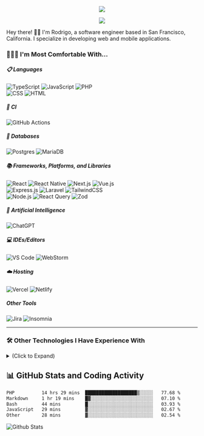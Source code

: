 <p align="center">
    <img src="https://readme-typing-svg.demolab.com?font=Source+Code+Pro&weight=300&size=32&duration=1&pause=1&color=03EDF7&center=true&vCenter=true&repeat=false&width=435&lines=Rodrigo+Bondoc">
</p>

<p align="center">
    <img src="https://readme-typing-svg.demolab.com?font=Source+Code+Pro&duration=3000&pause=1000&color=03EDF7&center=true&vCenter=true&width=435&lines=Software+Engineer...;...developing+web+and+mobile+apps...;...and+always+learning+new+things!">
</p>

Hey there! 👋🏽 I'm Rodrigo, a software engineer based in San Francisco, California. I specialize in developing web and mobile applications.

### 👨🏽‍💻 I'm Most Comfortable With...

##### 📋 Languages

<div>
    <img alt="TypeScript" src="https://img.shields.io/badge/typescript-%23007ACC.svg?style=for-the-badge&logo=typescript&logoColor=white">
    <img alt="JavaScript" src="https://img.shields.io/badge/javascript-%23323330.svg?style=for-the-badge&logo=javascript&logoColor=%23F7DF1E">
    <img alt="PHP" src="https://img.shields.io/badge/php-%23777BB4.svg?style=for-the-badge&logo=php&logoColor=white">
</div>

<div>
    <img alt="CSS" src="https://img.shields.io/badge/css3-%231572B6.svg?style=for-the-badge&logo=css3&logoColor=white">
    <img alt="HTML" src="https://img.shields.io/badge/html5-%23E34F26.svg?style=for-the-badge&logo=html5&logoColor=white">
</div>

##### 🔬 CI

<div>
    <img alt="GitHub Actions" src="https://img.shields.io/badge/github%20actions-%232671E5.svg?style=for-the-badge&logo=githubactions&logoColor=white">
</div>

##### 💾 Databases

<div>
    <img alt="Postgres" src="https://img.shields.io/badge/postgres-%23316192.svg?style=for-the-badge&logo=postgresql&logoColor=white">
    <img alt="MariaDB" src="https://img.shields.io/badge/MariaDB-003545?style=for-the-badge&logo=mariadb&logoColor=white">
</div>

##### 📚 Frameworks, Platforms, and Libraries

<div>
    <img alt="React" src="https://img.shields.io/badge/react-%2320232a.svg?style=for-the-badge&logo=react&logoColor=%2361DAFB">
    <img alt="React Native" src="https://img.shields.io/badge/react_native-%2320232a.svg?style=for-the-badge&logo=react&logoColor=%2361DAFB">
    <img alt="Next.js" src="https://img.shields.io/badge/Next-black?style=for-the-badge&logo=next.js&logoColor=white">
    <img alt="Vue.js" src="https://img.shields.io/badge/vuejs-%2335495e.svg?style=for-the-badge&logo=vuedotjs&logoColor=%234FC08D">
</div>
<div>
    <img alt="Express.js" src="https://img.shields.io/badge/express.js-%23404d59.svg?style=for-the-badge&logo=express&logoColor=%2361DAFB">
    <img alt="Laravel" src="https://img.shields.io/badge/laravel-%23FF2D20.svg?style=for-the-badge&logo=laravel&logoColor=white">
    <img alt="TailwindCSS" src="https://img.shields.io/badge/tailwindcss-%2338B2AC.svg?style=for-the-badge&logo=tailwind-css&logoColor=white">
</div>
<div>
    <img alt="Node.js" src="https://img.shields.io/badge/node.js-6DA55F?style=for-the-badge&logo=node.js&logoColor=white">
    <img alt="React Query" src="https://img.shields.io/badge/-React%20Query-FF4154?style=for-the-badge&logo=react%20query&logoColor=white">
    <img alt="Zod" src="https://img.shields.io/badge/zod-%233068b7.svg?style=for-the-badge&logo=zod&logoColor=white">
</div>

##### 🤖 Artificial Intelligence

![ChatGPT](https://img.shields.io/badge/chatGPT-74aa9c?style=for-the-badge&logo=openai&logoColor=white)

##### 💻 IDEs/Editors

<div>
    <img alt="VS Code" src="https://img.shields.io/badge/Visual%20Studio%20Code-0078d7.svg?style=for-the-badge&logo=visual-studio-code&logoColor=white">
    <img alt="WebStorm" src="https://img.shields.io/badge/webstorm-143?style=for-the-badge&logo=webstorm&logoColor=white&color=black">
</div>

##### ☁️ Hosting

<div>
    <img alt="Vercel" src="https://img.shields.io/badge/vercel-%23000000.svg?style=for-the-badge&logo=vercel&logoColor=white">
    <img alt="Netlify" src="https://img.shields.io/badge/netlify-%23000000.svg?style=for-the-badge&logo=netlify&logoColor=#00C7B7">
</div>

##### Other Tools

<div>
    <img alt="Jira" src="https://img.shields.io/badge/jira-%230A0FFF.svg?style=for-the-badge&logo=jira&logoColor=white">
    <img alt="Insomnia" src="https://img.shields.io/badge/Insomnia-black?style=for-the-badge&logo=insomnia&logoColor=5849BE">
</div>

---

### 🛠️ Other Technologies I Have Experience With

<details>
<summary>(Click to Expand)</summary>

##### 📋 Languages

<div>
    <img alt="C" src="https://img.shields.io/badge/c-%2300599C.svg?style=for-the-badge&logo=c&logoColor=white">
    <img alt="Java" src="https://img.shields.io/badge/java-%23ED8B00.svg?style=for-the-badge&logo=openjdk&logoColor=white">
    <img alt="Python" src="https://img.shields.io/badge/python-3670A0?style=for-the-badge&logo=python&logoColor=ffdd54">
    <img alt="Rust" src="https://img.shields.io/badge/rust-%23000000.svg?style=for-the-badge&logo=rust&logoColor=white">
</div>

##### 📚 Frameworks, Platforms, and Libraries

<div>
    <img alt="SolidJS" src="https://img.shields.io/badge/SolidJS-2c4f7c?style=for-the-badge&logo=solid&logoColor=c8c9cb">
    <img alt="Radix UI" src="https://img.shields.io/badge/radix%20ui-161618.svg?style=for-the-badge&logo=radix-ui&logoColor=white">
    <img alt="React Router" src="https://img.shields.io/badge/React_Router-CA4245?style=for-the-badge&logo=react-router&logoColor=white">
    <img alt="Jest" src="https://img.shields.io/badge/-jest-%23C21325?style=for-the-badge&logo=jest&logoColor=white">
</div>

##### 💾 Databases

<div>
    <img alt="MariaDB" src="https://img.shields.io/badge/MariaDB-003545?style=for-the-badge&logo=mariadb&logoColor=white">
    <img alt="MongoDB" src="https://img.shields.io/badge/MongoDB-%234ea94b.svg?style=for-the-badge&logo=mongodb&logoColor=white">
</div>

##### 🧰 Other Tools

<div>
    <img alt="Docker" src="https://img.shields.io/badge/docker-%230db7ed.svg?style=for-the-badge&logo=docker&logoColor=white">
    <img alt="Figma" src="https://img.shields.io/badge/figma-%23F24E1E.svg?style=for-the-badge&logo=figma&logoColor=white">
    <img alt="Postman" src="https://img.shields.io/badge/Postman-FF6C37?style=for-the-badge&logo=postman&logoColor=white">
</div>
<div>
    <img alt="Webpack" src="https://img.shields.io/badge/webpack-%238DD6F9.svg?style=for-the-badge&logo=webpack&logoColor=black">
</div>

</details>

## 📊 GitHub Stats and Coding Activity

<!--START_SECTION:waka-->

```txt
PHP          14 hrs 29 mins  ███████████████████▒░░░░░   77.68 %
Markdown     1 hr 19 mins    █▓░░░░░░░░░░░░░░░░░░░░░░░   07.10 %
Bash         44 mins         █░░░░░░░░░░░░░░░░░░░░░░░░   03.93 %
JavaScript   29 mins         ▓░░░░░░░░░░░░░░░░░░░░░░░░   02.67 %
Other        28 mins         ▓░░░░░░░░░░░░░░░░░░░░░░░░   02.54 %
```

<!--END_SECTION:waka-->

<img alt="Github Stats" src="https://github-readme-stats.vercel.app/api?username=rbondoc96&count_private=true&show_icons=true&theme=tokyonight&hide=stars">
